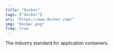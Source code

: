 ```yaml
---
title: "Docker"
tags: ["docker"]
uri: "https://www.docker.com/"
img: "docker.png"
free: true
---
```


The industry standard for application containers.